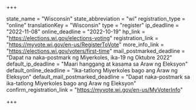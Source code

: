 +++

state_name = "Wisconsin"
state_abbreviation = "wi"
registration_type = "online"
translationKey = "Wisconsin"
type = "register"
ip_deadline = "2022-11-08"
online_deadline = "2022-10-19"
hp_link = "https://elections.wi.gov/elections-voting"
registration_link = "https://myvote.wi.gov/en-us/RegisterToVote"
more_info_link = "https://elections.wi.gov/voters/first-time"
mail_postmarked_deadline = "Dapat na naka-postmark ng Miyerkoles, ika-19 ng Oktubre 2022"
default_ip_deadline = "Maari hanggang at kasama sa  Araw ng Eleksyon"
default_online_deadline = "Ika-tatlong Miyerkoles bago ang Araw ng Eleksyon"
default_mail_postmarked_deadline = "Dapat naka-postmark sa ika-tatlong Miyerkoles bago ang Araw ng Eleksyon"
confirm_registration_link = "https://myvote.wi.gov/en-us/MyVoterInfo"

+++